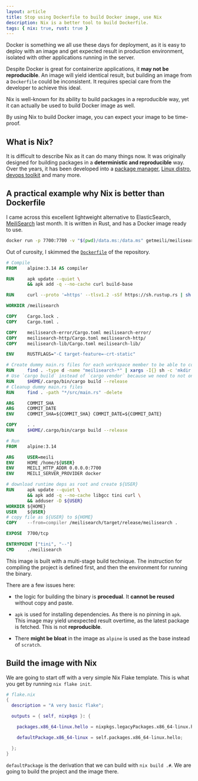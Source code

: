 ```yaml
---
layout: article
title: Stop using Dockerfile to build Docker image, use Nix
description: Nix is a better tool to build Dockerfile.
tags: { nix: true, rust: true }
---
```


Docker is something we all use these days for deployment, as it is easy to deploy with an image and get expected result in production environment, isolated with other applications running in the server.

Despite Docker is great for containerize applications, it **may not be reproducible**. An image will yield identical result, but building an image from a `Dockerfile` could be inconsistent. It requires special care from the developer to achieve this ideal.

Nix is well-known for its ability to build packages in a reproducible way, yet it can actually be used to build Docker image as well.

By using Nix to build Docker image, you can expect your image to be time-proof.

## What is Nix?

It is difficult to describe Nix as it can do many things now. It was originally designed for building packages in a **deterministic and reproducible** way. Over the years, it has been developed into a [package manager](https://github.com/NixOS/nixpkgs), [Linux distro](https://nixos.org/), [devops toolkit](https://github.com/NixOS/nixops) and many more.

## A practical example why Nix is better than Dockerfile

I came across this excellent lightweight alternative to ElasticSearch, [MeiliSearch](https://github.com/meilisearch/MeiliSearch) last month. It is written in Rust, and has a Docker image ready to use.

```sh
docker run -p 7700:7700 -v "$(pwd)/data.ms:/data.ms" getmeili/meilisearch
```

Out of curosity, I skimmed the [`Dockerfile`](https://github.com/meilisearch/MeiliSearch/blob/eb91f27b656d2f826e7a9c9343438bd16bbec255/Dockerfile) of the repository.

```Dockerfile
# Compile
FROM    alpine:3.14 AS compiler

RUN     apk update --quiet \
        && apk add -q --no-cache curl build-base

RUN     curl --proto '=https' --tlsv1.2 -sSf https://sh.rustup.rs | sh -s -- -y

WORKDIR /meilisearch

COPY    Cargo.lock .
COPY    Cargo.toml .

COPY    meilisearch-error/Cargo.toml meilisearch-error/
COPY    meilisearch-http/Cargo.toml meilisearch-http/
COPY    meilisearch-lib/Cargo.toml meilisearch-lib/

ENV     RUSTFLAGS="-C target-feature=-crt-static"

# Create dummy main.rs files for each workspace member to be able to compile all the dependencies
RUN     find . -type d -name "meilisearch-*" | xargs -I{} sh -c 'mkdir {}/src; echo "fn main() { }" > {}/src/main.rs;'
# Use `cargo build` instead of `cargo vendor` because we need to not only download but compile dependencies too
RUN     $HOME/.cargo/bin/cargo build --release
# Cleanup dummy main.rs files
RUN     find . -path "*/src/main.rs" -delete

ARG     COMMIT_SHA
ARG     COMMIT_DATE
ENV     COMMIT_SHA=${COMMIT_SHA} COMMIT_DATE=${COMMIT_DATE}

COPY    . .
RUN     $HOME/.cargo/bin/cargo build --release

# Run
FROM    alpine:3.14

ARG     USER=meili
ENV     HOME /home/${USER}
ENV     MEILI_HTTP_ADDR 0.0.0.0:7700
ENV     MEILI_SERVER_PROVIDER docker

# download runtime deps as root and create ${USER}
RUN     apk update --quiet \
        && apk add -q --no-cache libgcc tini curl \
        && adduser -D ${USER}
WORKDIR ${HOME}
USER    ${USER}
# copy file as ${USER} to ${HOME}
COPY    --from=compiler /meilisearch/target/release/meilisearch .

EXPOSE  7700/tcp

ENTRYPOINT ["tini", "--"]
CMD     ./meilisearch
```

This image is built with a multi-stage build technique. The instruction for compiling the project is defined first, and then the environment for running the binary.

There are a few issues here:

- the logic for building the binary is **procedual**. It **cannot be reused** without copy and paste.

- `apk` is used for installing dependencies. As there is no pinning in `apk`. This image may yield unexpected result overtime, as the latest package is fetched. This is not **reproducible**.

- There **might be bloat** in the image as `alpine` is used as the base instead of `scratch`.

## Build the image with Nix

We are going to start off with a very simple Nix Flake template. This is what you get by running `nix flake init`.

```nix
# flake.nix
{
  description = "A very basic flake";

  outputs = { self, nixpkgs }: {

    packages.x86_64-linux.hello = nixpkgs.legacyPackages.x86_64-linux.hello;

    defaultPackage.x86_64-linux = self.packages.x86_64-linux.hello;

  };
}
```

`defaultPackage` is the derivation that we can build with `nix build .#`. We are going to build the project and the image there.
